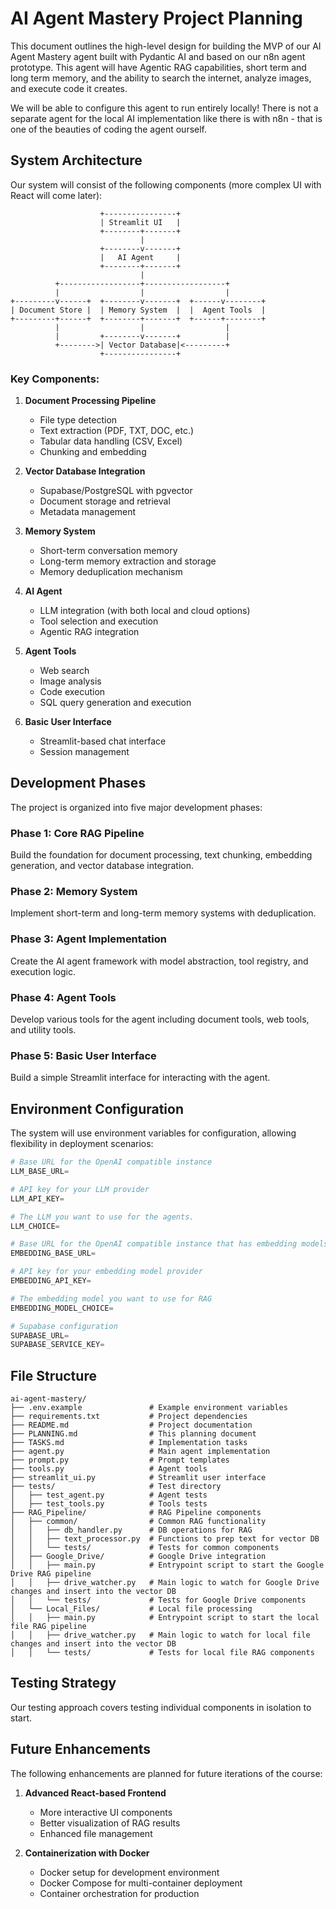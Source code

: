 # AI Agent Mastery Project Planning

This document outlines the high-level design for building the MVP of our AI Agent Mastery agent built with Pydantic AI and based on our n8n agent prototype. This agent will have Agentic RAG capabilities, short term and long term memory, and the ability to search the internet, analyze images, and execute code it creates.

We will be able to configure this agent to run entirely locally! There is not a separate agent for the local AI implementation like there is with n8n - that is one of the beauties of coding the agent ourself.

## System Architecture

Our system will consist of the following components (more complex UI with React will come later):

```
                    +----------------+
                    | Streamlit UI   |
                    +--------+-------+
                             |
                    +--------v-------+
                    |   AI Agent     |
                    +--------+-------+
                             |
          +------------------+------------------+
          |                  |                  |
+---------v------+  +--------v-------+  +------v--------+
| Document Store |  | Memory System  |  |  Agent Tools  |
+---------+------+  +--------+-------+  +------+--------+
          |                  |                  |
          |         +--------v-------+          |
          +-------->| Vector Database|<---------+
                    +----------------+
```

### Key Components:

1. **Document Processing Pipeline**
   - File type detection
   - Text extraction (PDF, TXT, DOC, etc.)
   - Tabular data handling (CSV, Excel)
   - Chunking and embedding

2. **Vector Database Integration**
   - Supabase/PostgreSQL with pgvector
   - Document storage and retrieval
   - Metadata management

3. **Memory System**
   - Short-term conversation memory
   - Long-term memory extraction and storage
   - Memory deduplication mechanism

4. **AI Agent**
   - LLM integration (with both local and cloud options)
   - Tool selection and execution
   - Agentic RAG integration

5. **Agent Tools**
   - Web search
   - Image analysis
   - Code execution
   - SQL query generation and execution

6. **Basic User Interface**
   - Streamlit-based chat interface
   - Session management

## Development Phases

The project is organized into five major development phases:

### Phase 1: Core RAG Pipeline
Build the foundation for document processing, text chunking, embedding generation, and vector database integration.

### Phase 2: Memory System
Implement short-term and long-term memory systems with deduplication.

### Phase 3: Agent Implementation
Create the AI agent framework with model abstraction, tool registry, and execution logic.

### Phase 4: Agent Tools
Develop various tools for the agent including document tools, web tools, and utility tools.

### Phase 5: Basic User Interface
Build a simple Streamlit interface for interacting with the agent.

## Environment Configuration

The system will use environment variables for configuration, allowing flexibility in deployment scenarios:

```python
# Base URL for the OpenAI compatible instance
LLM_BASE_URL=

# API key for your LLM provider
LLM_API_KEY=

# The LLM you want to use for the agents.
LLM_CHOICE=

# Base URL for the OpenAI compatible instance that has embedding models
EMBEDDING_BASE_URL=

# API key for your embedding model provider
EMBEDDING_API_KEY=

# The embedding model you want to use for RAG
EMBEDDING_MODEL_CHOICE=

# Supabase configuration
SUPABASE_URL=
SUPABASE_SERVICE_KEY=
```

## File Structure

```
ai-agent-mastery/
├── .env.example               # Example environment variables
├── requirements.txt           # Project dependencies
├── README.md                  # Project documentation
├── PLANNING.md                # This planning document
├── TASKS.md                   # Implementation tasks
├── agent.py                   # Main agent implementation
├── prompt.py                  # Prompt templates
├── tools.py                   # Agent tools
├── streamlit_ui.py            # Streamlit user interface
├── tests/                     # Test directory
│   ├── test_agent.py          # Agent tests
│   ├── test_tools.py          # Tools tests
├── RAG_Pipeline/              # RAG Pipeline components
│   ├── common/                # Common RAG functionality
│   │   ├── db_handler.py      # DB operations for RAG
│   │   ├── text_processor.py  # Functions to prep text for vector DB
│   │   └── tests/             # Tests for common components
│   ├── Google_Drive/          # Google Drive integration
│   │   ├── main.py            # Entrypoint script to start the Google Drive RAG pipeline
│   │   ├── drive_watcher.py   # Main logic to watch for Google Drive changes and insert into the vector DB
│   │   └── tests/             # Tests for Google Drive components
│   └── Local_Files/           # Local file processing
│   │   ├── main.py            # Entrypoint script to start the local file RAG pipeline
│   │   ├── drive_watcher.py   # Main logic to watch for local file changes and insert into the vector DB
│   │   └── tests/             # Tests for local file RAG components
```

## Testing Strategy

Our testing approach covers testing individual components in isolation to start.

## Future Enhancements

The following enhancements are planned for future iterations of the course:

1. **Advanced React-based Frontend**
   - More interactive UI components
   - Better visualization of RAG results
   - Enhanced file management

2. **Containerization with Docker**
   - Docker setup for development environment
   - Docker Compose for multi-container deployment
   - Container orchestration for production